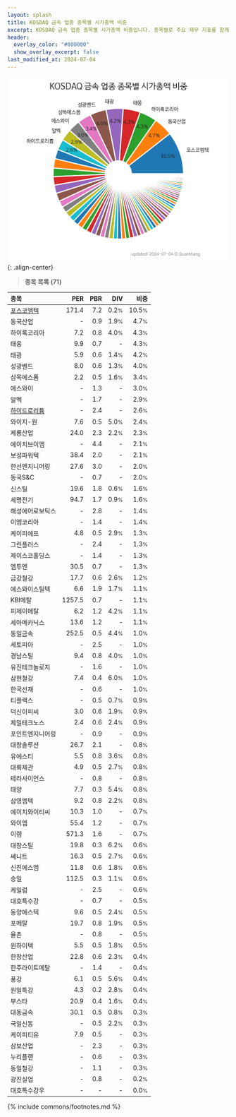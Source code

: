 ```yaml
---
layout: splash
title: KOSDAQ 금속 업종 종목별 시가총액 비중
excerpt: KOSDAQ 금속 업종 종목별 시가총액 비중입니다. 종목별로 주요 재무 지표를 함께 표시합니다.
header:
  overlay_color: "#800000"
  show_overlay_excerpt: false
last_modified_at: 2024-07-04
---
```



![KOSDAQ 금속 업종 종목별 시가총액 비중](/stats/sector/images/kosdaq_업종_금속_종목.png){: .align-center}


> **종목 목록 (71)**<a id="list"></a>

| **종목** | **PER** | **PBR** | **DIV** | **비중** |
| :------- | ------: | ------: | ------: | -------: |
| [포스코엠텍](/009520/) | 171.4 | 7.2 | 0.2<small>%</small> | 10.5<small>%</small> |
| 동국산업 | - | 0.9 | 1.9<small>%</small> | 4.7<small>%</small> |
| 하이록코리아 | 7.2 | 0.8 | 4.0<small>%</small> | 4.3<small>%</small> |
| 태웅 | 9.9 | 0.7 | - | 4.3<small>%</small> |
| 태광 | 5.9 | 0.6 | 1.4<small>%</small> | 4.2<small>%</small> |
| 성광벤드 | 8.0 | 0.6 | 1.3<small>%</small> | 4.0<small>%</small> |
| 삼목에스폼 | 2.2 | 0.5 | 1.6<small>%</small> | 3.4<small>%</small> |
| 에스와이 | - | 1.3 | - | 3.0<small>%</small> |
| 알멕 | - | 1.7 | - | 2.9<small>%</small> |
| [하이드로리튬](/101670/) | - | 2.4 | - | 2.6<small>%</small> |
| 와이지-원 | 7.6 | 0.5 | 5.0<small>%</small> | 2.4<small>%</small> |
| 제룡산업 | 24.0 | 2.3 | 2.2<small>%</small> | 2.3<small>%</small> |
| 에이치브이엠 | - | 4.4 | - | 2.1<small>%</small> |
| 보성파워텍 | 38.4 | 2.0 | - | 2.1<small>%</small> |
| 한선엔지니어링 | 27.6 | 3.0 | - | 2.0<small>%</small> |
| 동국S&C | - | 0.7 | - | 2.0<small>%</small> |
| 신스틸 | 19.6 | 1.8 | 0.6<small>%</small> | 1.6<small>%</small> |
| 세명전기 | 94.7 | 1.7 | 0.9<small>%</small> | 1.6<small>%</small> |
| 해성에어로보틱스 | - | 2.8 | - | 1.4<small>%</small> |
| 이엠코리아 | - | 1.4 | - | 1.4<small>%</small> |
| 케이피에프 | 4.8 | 0.5 | 2.9<small>%</small> | 1.3<small>%</small> |
| 그린플러스 | - | 2.4 | - | 1.3<small>%</small> |
| 제이스코홀딩스 | - | 1.4 | - | 1.3<small>%</small> |
| 엠투엔 | 30.5 | 0.7 | - | 1.3<small>%</small> |
| 금강철강 | 17.7 | 0.6 | 2.6<small>%</small> | 1.2<small>%</small> |
| 에스와이스틸텍 | 6.6 | 1.9 | 1.7<small>%</small> | 1.1<small>%</small> |
| KBI메탈 | 1257.5 | 0.7 | - | 1.1<small>%</small> |
| 피제이메탈 | 6.2 | 1.2 | 4.2<small>%</small> | 1.1<small>%</small> |
| 세아메카닉스 | 13.6 | 1.2 | - | 1.1<small>%</small> |
| 동일금속 | 252.5 | 0.5 | 4.4<small>%</small> | 1.0<small>%</small> |
| 세토피아 | - | 2.5 | - | 1.0<small>%</small> |
| 경남스틸 | 9.4 | 0.8 | 4.0<small>%</small> | 1.0<small>%</small> |
| 유진테크놀로지 | - | 1.6 | - | 1.0<small>%</small> |
| 삼현철강 | 7.4 | 0.4 | 6.0<small>%</small> | 1.0<small>%</small> |
| 한국선재 | - | 0.6 | - | 1.0<small>%</small> |
| 티플랙스 | - | 0.5 | 0.7<small>%</small> | 0.9<small>%</small> |
| 덕신이피씨 | 3.0 | 0.6 | 1.9<small>%</small> | 0.9<small>%</small> |
| 제일테크노스 | 2.4 | 0.6 | 2.4<small>%</small> | 0.9<small>%</small> |
| 포인트엔지니어링 | - | 0.9 | - | 0.9<small>%</small> |
| 대창솔루션 | 26.7 | 2.1 | - | 0.8<small>%</small> |
| 유에스티 | 5.5 | 0.8 | 3.6<small>%</small> | 0.8<small>%</small> |
| 대륙제관 | 4.9 | 0.5 | 2.7<small>%</small> | 0.8<small>%</small> |
| 테라사이언스 | - | 0.8 | - | 0.8<small>%</small> |
| 태양 | 7.7 | 0.3 | 5.4<small>%</small> | 0.8<small>%</small> |
| 삼영엠텍 | 9.2 | 0.8 | 2.2<small>%</small> | 0.8<small>%</small> |
| 에이치와이티씨 | 10.3 | 1.0 | - | 0.7<small>%</small> |
| 와이엠 | 55.4 | 1.2 | - | 0.7<small>%</small> |
| 이렘 | 571.3 | 1.6 | - | 0.7<small>%</small> |
| 대창스틸 | 19.8 | 0.3 | 6.2<small>%</small> | 0.6<small>%</small> |
| 쎄니트 | 16.3 | 0.5 | 2.7<small>%</small> | 0.6<small>%</small> |
| 신진에스엠 | 11.8 | 0.6 | 1.8<small>%</small> | 0.6<small>%</small> |
| 승일 | 112.5 | 0.3 | 1.1<small>%</small> | 0.6<small>%</small> |
| 케일럼 | - | 2.5 | - | 0.6<small>%</small> |
| 대호특수강 | - | 0.7 | - | 0.5<small>%</small> |
| 동양에스텍 | 9.6 | 0.5 | 2.4<small>%</small> | 0.5<small>%</small> |
| 포메탈 | 19.7 | 0.8 | 1.9<small>%</small> | 0.5<small>%</small> |
| 율촌 | - | 0.8 | - | 0.5<small>%</small> |
| 윈하이텍 | 5.5 | 0.5 | 1.8<small>%</small> | 0.5<small>%</small> |
| 한창산업 | 22.8 | 0.6 | 2.3<small>%</small> | 0.4<small>%</small> |
| 한주라이트메탈 | - | 1.4 | - | 0.4<small>%</small> |
| 풍강 | 6.1 | 0.5 | 5.6<small>%</small> | 0.4<small>%</small> |
| 원일특강 | 4.3 | 0.2 | 2.8<small>%</small> | 0.4<small>%</small> |
| 부스타 | 20.9 | 0.4 | 1.6<small>%</small> | 0.4<small>%</small> |
| 대동금속 | 30.1 | 0.5 | 0.8<small>%</small> | 0.3<small>%</small> |
| 국일신동 | - | 0.5 | 2.2<small>%</small> | 0.3<small>%</small> |
| 케이피티유 | 7.9 | 0.5 | - | 0.3<small>%</small> |
| 삼보산업 | - | 2.3 | - | 0.3<small>%</small> |
| 누리플랜 | - | 0.6 | - | 0.3<small>%</small> |
| 동일철강 | - | 1.1 | - | 0.3<small>%</small> |
| 광진실업 | - | 0.8 | - | 0.2<small>%</small> |
| 대호특수강우 | - | - | - | 0.0<small>%</small> |

{% include commons/footnotes.md %}